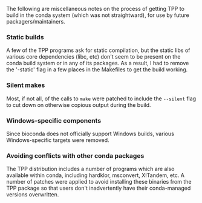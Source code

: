 The following are miscellaneous notes on the process of getting TPP to build
in the conda system (which was not straightward), for use by future
packagers/maintainers.

### Static builds

A few of the TPP programs ask for static compilation, but the static libs of
various core dependencies (libc, etc) don't seem to be present on the conda
build system or in any of its packages. As a result, I had to remove the
'-static' flag in a few places in the Makefiles to get the build working.

### Silent makes

Most, if not all, of the calls to `make` were patched to include the
`--silent` flag to cut down on otherwise copious output during the build.

### Windows-specific components

Since bioconda does not officially support Windows builds, various
Windows-specific targets were removed.

### Avoiding conflicts with other conda packages

The TPP distribution includes a number of programs which are also available
within conda, including hardklor, msconvert, X!Tandem, etc. A number of
patches were applied to avoid installing these binaries from the TPP package
so that users don't inadvertently have their conda-managed versions
overwritten.
